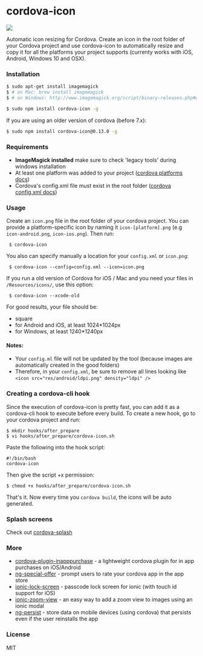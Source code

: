 # cordova-icon

<img src="cordova-icon-resize.png"/>

Automatic icon resizing for Cordova. Create an icon in the root folder of your Cordova project and use cordova-icon to automatically resize and copy it for all the platforms your project supports (currenty works with iOS, Android, Windows 10 and OSX).

### Installation

```bash
$ sudo apt-get install imagemagick
$ # on Mac: brew install imagemagick
$ # on Windows: http://www.imagemagick.org/script/binary-releases.php#windows (check "Legacy tools")

$ sudo npm install cordova-icon -g
```
If you are using an older version of cordova (before 7.x):

```bash
$ sudo npm install cordova-icon@0.13.0 -g
```

### Requirements

- **ImageMagick installed** make sure to check 'legacy tools' during windows installation
- At least one platform was added to your project ([cordova platforms docs](http://cordova.apache.org/docs/en/edge/guide_platforms_index.md.html#Platform%20Guides))
- Cordova's config.xml file must exist in the root folder ([cordova config.xml docs](http://cordova.apache.org/docs/en/edge/config_ref_index.md.html#The%20config.xml%20File))

### Usage

Create an `icon.png` file in the root folder of your cordova project.
You can provide a platform-specific icon by naming it `icon-[platform].png`
(e.g `icon-android.png`, `icon-ios.png`).
Then run:

     $ cordova-icon

You also can specify manually a location for your `config.xml` or `icon.png`:

     $ cordova-icon --config=config.xml --icon=icon.png

If you run a old version of Cordova for iOS / Mac and you need your files in `/Resources/icons/`, use this option:

     $ cordova-icon --xcode-old

For good results, your file should be:

- square
- for Android and iOS, at least 1024\*1024px
- for Windows, at least 1240\*1240px

#### Notes:

- Your `config.ml` file will not be updated by the tool (because images are automatically created in the good folders)
- Therefore, in your `config.xml`, be sure to remove all lines looking like `<icon src="res/android/ldpi.png" density="ldpi" />`

### Creating a cordova-cli hook

Since the execution of cordova-icon is pretty fast, you can add it as a cordova-cli hook to execute before every build.
To create a new hook, go to your cordova project and run:

    $ mkdir hooks/after_prepare
    $ vi hooks/after_prepare/cordova-icon.sh

Paste the following into the hook script:

    #!/bin/bash
    cordova-icon

Then give the script +x permission:

    $ chmod +x hooks/after_prepare/cordova-icon.sh

That's it. Now every time you `cordova build`, the icons will be auto generated.

### Splash screens

Check out [cordova-splash](https://github.com/AlexDisler/cordova-splash)

### More

- [cordova-plugin-inapppurchase](https://github.com/AlexDisler/cordova-plugin-inapppurchase) - a lightweight cordova plugin for in app purchases on iOS/Android
- [ng-special-offer](https://github.com/AlexDisler/ng-special-offer) - prompt users to rate your cordova app in the app store
- [ionic-lock-screen](https://github.com/AlexDisler/ionic-lock-screen) - passcode lock screen for ionic (with touch id support for iOS)
- [ionic-zoom-view](https://github.com/AlexDisler/ionic-zoom-view) - an easy way to add a zoom view to images using an ionic modal
- [ng-persist](https://github.com/AlexDisler/ng-persist) - store data on mobile devices (using cordova) that persists even if the user reinstalls the app

### License

MIT
